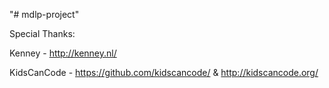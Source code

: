 "# mdlp-project"

Special Thanks:

Kenney - http://kenney.nl/

KidsCanCode - https://github.com/kidscancode/ & http://kidscancode.org/
